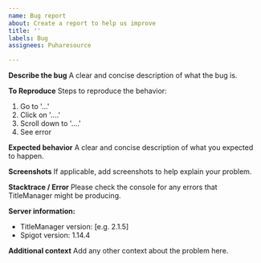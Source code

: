 ```yaml
---
name: Bug report
about: Create a report to help us improve
title: ''
labels: Bug
assignees: Puharesource

---
```


**Describe the bug**
A clear and concise description of what the bug is.

**To Reproduce**
Steps to reproduce the behavior:
1. Go to '...'
2. Click on '....'
3. Scroll down to '....'
4. See error

**Expected behavior**
A clear and concise description of what you expected to happen.

**Screenshots**
If applicable, add screenshots to help explain your problem.

**Stacktrace / Error**
Please check the console for any errors that TitleManager might be producing.

**Server information:**
 - TitleManager version: [e.g. 2.1.5]
 - Spigot version: 1.14.4

**Additional context**
Add any other context about the problem here.
